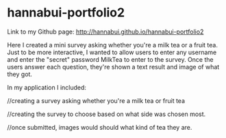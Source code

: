 # hannabui-portfolio2

Link to my Github page: http://hannabui.github.io/hannabui-portfolio2

Here I created a mini survey asking whether you're a milk tea or a fruit tea.
Just to be more interactive, I wanted to allow users to enter any username and
enter the "secret" password MilkTea to enter to the survey. Once the users answer each
question, they're shown a text result and image of what they got.

In my application I included:

//creating a survey asking whether you're a milk tea or fruit tea

//creating the survey to choose based on what side was chosen most. 

//once submitted, images would should what kind of tea they are.